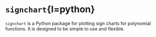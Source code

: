 # `signchart`{l=python} 

`signchart` is a Python package for plotting sign charts for polynomial functions. It is designed to be simple to use and flexible.